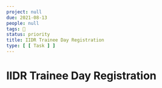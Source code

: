 ```yaml
---
project: null
due: 2021-08-13
people: null
tags: 🧨
status: priority
title: IIDR Trainee Day Registration
type: [ [ Task ] ]
---
```


# IIDR Trainee Day Registration